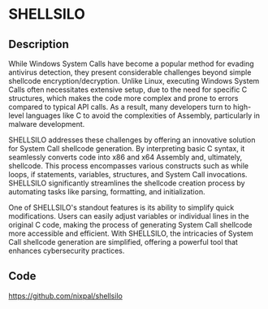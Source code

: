 # SHELLSILO

## Description
While Windows System Calls have become a popular method for evading antivirus detection, they present considerable challenges beyond simple shellcode encryption/decryption. Unlike Linux, executing Windows System Calls often necessitates extensive setup, due to the need for specific C structures, which makes the code more complex and prone to errors compared to typical API calls. As a result, many developers turn to high-level languages like C to avoid the complexities of Assembly, particularly in malware development.

SHELLSILO addresses these challenges by offering an innovative solution for System Call shellcode generation. By interpreting basic C syntax, it seamlessly converts code into x86 and x64 Assembly and, ultimately, shellcode. This process encompasses various constructs such as while loops, if statements, variables, structures, and System Call invocations. SHELLSILO significantly streamlines the shellcode creation process by automating tasks like parsing, formatting, and initialization.

One of SHELLSILO's standout features is its ability to simplify quick modifications. Users can easily adjust variables or individual lines in the original C code, making the process of generating System Call shellcode more accessible and efficient. With SHELLSILO, the intricacies of System Call shellcode generation are simplified, offering a powerful tool that enhances cybersecurity practices.

## Code
https://github.com/nixpal/shellsilo
